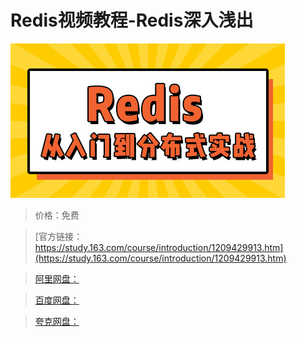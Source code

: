 # Redis视频教程-Redis深入浅出

![img](../../../assets/study163/free/88a3eaf372254f798ecaef82ecde310f.jpg)

> 价格：免费

> [官方链接：https://study.163.com/course/introduction/1209429913.htm](https://study.163.com/course/introduction/1209429913.htm)

> [阿里网盘：]()

> [百度网盘：]()

> [夸克网盘：]()

